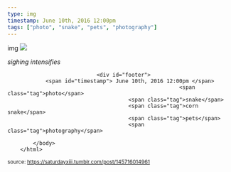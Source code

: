 ```yaml
---
type: img
timestamp: June 10th, 2016 12:00pm
tags: ["photo", "snake", "pets", "photography"]
---
```

img
<img src="https://saturdayxiii.github.io/media/145716014961.jpg"/>
                                                                                          
*sighing intensifies*
 
                                    
                
                
                
                
                                <div id="footer">
                <span id="timestamp"> June 10th, 2016 12:00pm </span>
                                                          <span class="tag">photo</span>
                                          <span class="tag">snake</span>
                                          <span class="tag">corn snake</span>
                                          <span class="tag">pets</span>
                                          <span class="tag">photography</span>
                                                    
            </body>
        </html>

        
<small>source: https://saturdayxiii.tumblr.com/post/145716014961</small>